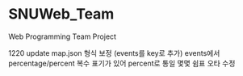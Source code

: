 # SNUWeb_Team
Web Programming Team Project


1220 update
map.json 형식 보정 (events를 key로 추가)
events에서 percentage/percent 복수 표기가 있어 percent로 통일
몇몇 쉼표 오타 수정

